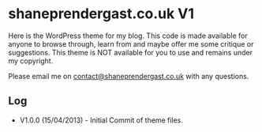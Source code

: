 shaneprendergast.co.uk V1
=========================

Here is the WordPress theme for my blog. This code is made available for anyone to browse through, learn from and maybe offer me some critique or suggestions. This theme is NOT available for you to use and remains under my copyright. 

Please email me on contact@shaneprendergast.co.uk with any questions.


Log
---

- V1.0.0 (15/04/2013) - Initial Commit of theme files.





